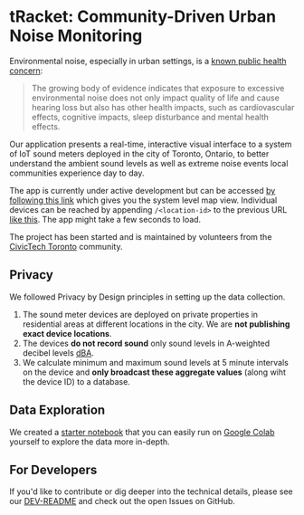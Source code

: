 # tRacket: Community-Driven Urban Noise Monitoring

Environmental noise, especially in urban settings, is a [known public health concern](https://www.toronto.ca/wp-content/uploads/2017/11/8f98-tph-How-Loud-is-Too-Loud-Health-Impacts-Environmental-Noise.pdf):

> The growing body of evidence indicates that exposure to excessive environmental
noise does not only impact quality of life and cause hearing loss but also has other health impacts, such as cardiovascular effects, cognitive impacts, sleep disturbance and mental health effects.


Our application presents a real-time, interactive visual interface to a system of IoT sound meters deployed in the city of Toronto, Ontario, to better understand the ambient sound levels as well as extreme noise events local communities experience day to day.

The app is currently under active development but can be accessed [by following this link](https://dashboard.tracket.info/locations) which gives you the system level map view. Individual devices can be reached by appending `/<location-id>` to the previous URL [like this](https://dashboard.tracket.info/locations/572234). The app might take a few seconds to load.

The project has been started and is maintained by volunteers from the [CivicTech Toronto](http://www.civictech.ca) community.

## Privacy

We followed Privacy by Design principles in setting up the data collection. 

1. The sound meter devices are deployed on private properties in residential areas at different locations in the city. We are **not publishing exact device locations**. 
2. The devices **do not record sound** only sound levels in A-weighted decibel levels [dBA](https://en.wikipedia.org/wiki/Decibel). 
3. We calculate minimum and maximum sound levels at 5 minute intervals on the device and **only broadcast these aggregate values** (along wiht the device ID) to a database.

## Data Exploration

We created a [starter notebook](notebooks/explore_noise_starter_notebook.ipynb) that you can easily run on [Google Colab](https://colab.research.google.com/) yourself to explore the data more in-depth.

## For Developers

If you'd like to contribute or dig deeper into the technical details, please see our [DEV-README](DEV-README.md) and check out the open Issues on GitHub.
